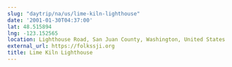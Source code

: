 ```yaml
---
slug: "daytrip/na/us/lime-kiln-lighthouse"
date: '2001-01-30T04:37:00'
lat: 48.515894
lng: -123.152565
location: Lighthouse Road, San Juan County, Washington, United States
external_url: https://folkssji.org
title: Lime Kiln Lighthouse
---
```




